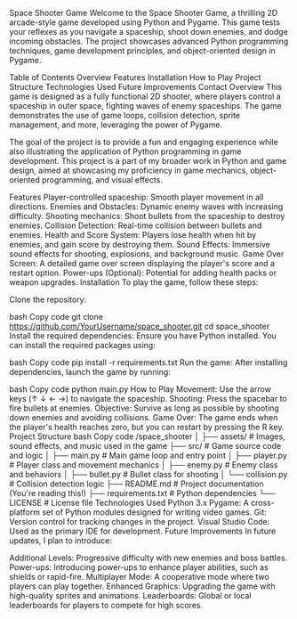 Space Shooter Game
Welcome to the Space Shooter Game, a thrilling 2D arcade-style game developed using Python and Pygame. This game tests your reflexes as you navigate a spaceship, shoot down enemies, and dodge incoming obstacles. The project showcases advanced Python programming techniques, game development principles, and object-oriented design in Pygame.

Table of Contents
Overview
Features
Installation
How to Play
Project Structure
Technologies Used
Future Improvements
Contact
Overview
This game is designed as a fully functional 2D shooter, where players control a spaceship in outer space, fighting waves of enemy spaceships. The game demonstrates the use of game loops, collision detection, sprite management, and more, leveraging the power of Pygame.

The goal of the project is to provide a fun and engaging experience while also illustrating the application of Python programming in game development. This project is a part of my broader work in Python and game design, aimed at showcasing my proficiency in game mechanics, object-oriented programming, and visual effects.

Features
Player-controlled spaceship: Smooth player movement in all directions.
Enemies and Obstacles: Dynamic enemy waves with increasing difficulty.
Shooting mechanics: Shoot bullets from the spaceship to destroy enemies.
Collision Detection: Real-time collision between bullets and enemies.
Health and Score System: Players lose health when hit by enemies, and gain score by destroying them.
Sound Effects: Immersive sound effects for shooting, explosions, and background music.
Game Over Screen: A detailed game over screen displaying the player's score and a restart option.
Power-ups (Optional): Potential for adding health packs or weapon upgrades.
Installation
To play the game, follow these steps:

Clone the repository:

bash
Copy code
git clone https://github.com/YourUsername/space_shooter.git
cd space_shooter
Install the required dependencies: Ensure you have Python installed. You can install the required packages using:

bash
Copy code
pip install -r requirements.txt
Run the game: After installing dependencies, launch the game by running:

bash
Copy code
python main.py
How to Play
Movement: Use the arrow keys (↑ ↓ ← →) to navigate the spaceship.
Shooting: Press the spacebar to fire bullets at enemies.
Objective: Survive as long as possible by shooting down enemies and avoiding collisions.
Game Over: The game ends when the player's health reaches zero, but you can restart by pressing the R key.
Project Structure
bash
Copy code
/space_shooter
│
├── assets/             # Images, sound effects, and music used in the game
├── src/                # Game source code and logic
│   ├── main.py         # Main game loop and entry point
│   ├── player.py       # Player class and movement mechanics
│   ├── enemy.py        # Enemy class and behaviors
│   ├── bullet.py       # Bullet class for shooting
│   └── collision.py    # Collision detection logic
├── README.md           # Project documentation (You're reading this!)
├── requirements.txt    # Python dependencies
└── LICENSE             # License file
Technologies Used
Python 3.x
Pygame: A cross-platform set of Python modules designed for writing video games.
Git: Version control for tracking changes in the project.
Visual Studio Code: Used as the primary IDE for development.
Future Improvements
In future updates, I plan to introduce:

Additional Levels: Progressive difficulty with new enemies and boss battles.
Power-ups: Introducing power-ups to enhance player abilities, such as shields or rapid-fire.
Multiplayer Mode: A cooperative mode where two players can play together.
Enhanced Graphics: Upgrading the game with high-quality sprites and animations.
Leaderboards: Global or local leaderboards for players to compete for high scores.